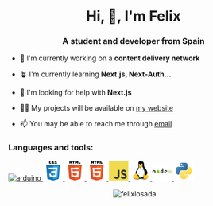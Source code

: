 <h1 align="center">Hi, 👋, I'm Felix</h1>
<h3 align="center">A student and developer from Spain</h3>

- 🔭 I'm currently working on a **content delivery network**

- 🪴 I'm currently learning **Next.js, Next-Auth...**

- 🤝 I'm looking for help with **Next.js**

- 🧑‍💻 My projects will be available on [my website](felixlosada.tech)

- 📫 You may be able to reach me through [email](mailto:felixlosada@outlook.com)

<h3 align="left">Languages and tools:</h3>
<p align="left"> <a href="https://www.arduino.cc" target="_blank" rel="noreffer"> <img src="https://cdn.worldvectorlogo.com/logos/arduino-1.svg" alt="arduino" width="40" height="40"/> </a> <a href="https://www.w3schools.com/css" target="_blank" rel="noreffer"> <img src="https://raw.githubusercontent.com/devicons/devicon/master/icons/css3/css3-original-wordmark.svg" alt="css3" width="40" height="40"/> </a> <a href="https://www.w3schools.com/html" target="_blank" rel="noreffer"> <img src="https://raw.githubusercontent.com/devicons/devicon/master/icons/html5/html5-original-wordmark.svg" alt="html" width="40" height="40"/> </a> <a href="http" target="_blank" rel="noreffer"> <img src="https://raw.githubusercontent.com/devicons/devicon/master/icons/html5/html5-original-wordmark.svg" alt="html" width="40" height="40"/> </a> <a href="https://developer.mozilla.org/en-US/docs/Web/JavaScript" target="_blank" rel="noreffer"> <img src="https://raw.githubusercontent.com/devicons/devicon/master/icons/javascript/javascript-original.svg" alt="js" width="40" height="40"/> </a> <a href="https://www.linux.org" target="_blank" rel="noreffer"> <img src="https://raw.githubusercontent.com/devicons/devicon/master/icons/linux/linux-original.svg" alt="linux" width="40" height="40"/> </a> <a href="https://www.nodejs.org" target="_blank" rel="noreffer"> <img src="https://raw.githubusercontent.com/devicons/devicon/master/icons/nodejs/nodejs-original-wordmark.svg" alt="nodejs" width="40" height="40"/> </a> <a href="https://www.python.org" target="_blank" rel="noreffer"> <img src="https://raw.githubusercontent.com/devicons/devicon/master/icons/python/python-original.svg" alt="python" width="40" height="40"/> </a> </p>

<p align="center">&nbsp;<img align="center" src="https://github-readme-stats.vercel.app/api?username=felixlosada&show_icons=true&locale=en" alt="felixlosada" /> </p>
